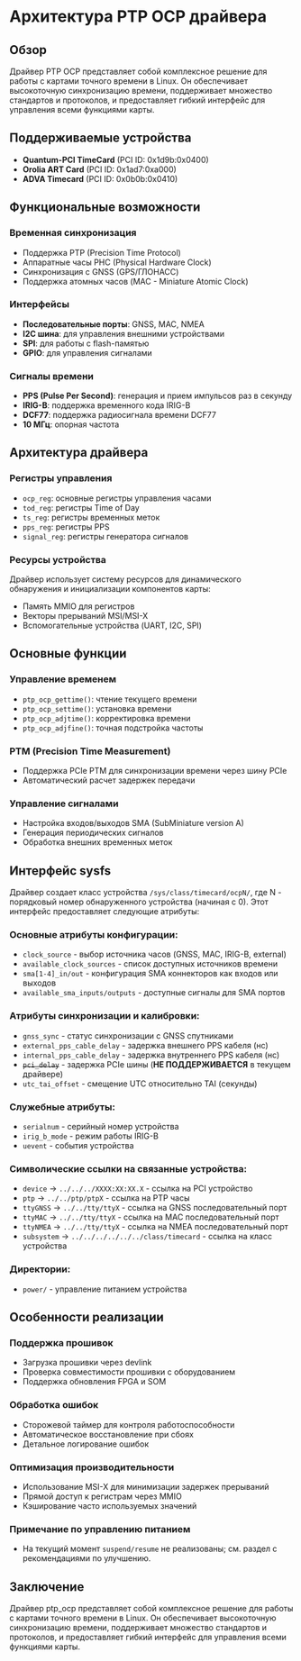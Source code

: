 ﻿# Архитектура PTP OCP драйвера

## Обзор

Драйвер PTP OCP представляет собой комплексное решение для работы с картами точного времени в Linux. Он обеспечивает высокоточную синхронизацию времени, поддерживает множество стандартов и протоколов, и предоставляет гибкий интерфейс для управления всеми функциями карты.

## Поддерживаемые устройства

- **Quantum-PCI TimeCard** (PCI ID: 0x1d9b:0x0400)
- **Orolia ART Card** (PCI ID: 0x1ad7:0xa000)
- **ADVA Timecard** (PCI ID: 0x0b0b:0x0410)

## Функциональные возможности

### Временная синхронизация
- Поддержка PTP (Precision Time Protocol)
- Аппаратные часы PHC (Physical Hardware Clock)
- Синхронизация с GNSS (GPS/ГЛОНАСС)
- Поддержка атомных часов (MAC - Miniature Atomic Clock)

### Интерфейсы
- **Последовательные порты**: GNSS, MAC, NMEA
- **I2C шина**: для управления внешними устройствами
- **SPI**: для работы с flash-памятью
- **GPIO**: для управления сигналами

### Сигналы времени
- **PPS (Pulse Per Second)**: генерация и прием импульсов раз в секунду
- **IRIG-B**: поддержка временного кода IRIG-B
- **DCF77**: поддержка радиосигнала времени DCF77
- **10 МГц**: опорная частота

## Архитектура драйвера

### Регистры управления
- `ocp_reg`: основные регистры управления часами
- `tod_reg`: регистры Time of Day
- `ts_reg`: регистры временных меток
- `pps_reg`: регистры PPS
- `signal_reg`: регистры генератора сигналов

### Ресурсы устройства
Драйвер использует систему ресурсов для динамического обнаружения и инициализации компонентов карты:
- Память MMIO для регистров
- Векторы прерываний MSI/MSI-X
- Вспомогательные устройства (UART, I2C, SPI)

## Основные функции

### Управление временем
- `ptp_ocp_gettime()`: чтение текущего времени
- `ptp_ocp_settime()`: установка времени
- `ptp_ocp_adjtime()`: корректировка времени
- `ptp_ocp_adjfine()`: точная подстройка частоты

### PTM (Precision Time Measurement)
- Поддержка PCIe PTM для синхронизации времени через шину PCIe
- Автоматический расчет задержек передачи

### Управление сигналами
- Настройка входов/выходов SMA (SubMiniature version A)
- Генерация периодических сигналов
- Обработка внешних временных меток

## Интерфейс sysfs

Драйвер создает класс устройства `/sys/class/timecard/ocpN/`, где N - порядковый номер обнаруженного устройства (начиная с 0). Этот интерфейс предоставляет следующие атрибуты:

### Основные атрибуты конфигурации:
- `clock_source` - выбор источника часов (GNSS, MAC, IRIG-B, external)
- `available_clock_sources` - список доступных источников времени
- `sma[1-4]_in/out` - конфигурация SMA коннекторов как входов или выходов
- `available_sma_inputs/outputs` - доступные сигналы для SMA портов

### Атрибуты синхронизации и калибровки:
- `gnss_sync` - статус синхронизации с GNSS спутниками
- `external_pps_cable_delay` - задержка внешнего PPS кабеля (нс)
- `internal_pps_cable_delay` - задержка внутреннего PPS кабеля (нс)
- ~~`pci_delay`~~ - задержка PCIe шины (**НЕ ПОДДЕРЖИВАЕТСЯ** в текущем драйвере)
- `utc_tai_offset` - смещение UTC относительно TAI (секунды)

### Служебные атрибуты:
- `serialnum` - серийный номер устройства
- `irig_b_mode` - режим работы IRIG-B
- `uevent` - события устройства

### Символические ссылки на связанные устройства:
- `device` -> `../../../XXXX:XX:XX.X` - ссылка на PCI устройство
- `ptp` -> `../../ptp/ptpX` - ссылка на PTP часы
- `ttyGNSS` -> `../../tty/ttyX` - ссылка на GNSS последовательный порт
- `ttyMAC` -> `../../tty/ttyX` - ссылка на MAC последовательный порт
- `ttyNMEA` -> `../../tty/ttyX` - ссылка на NMEA последовательный порт
- `subsystem` -> `../../../../../../class/timecard` - ссылка на класс устройства

### Директории:
- `power/` - управление питанием устройства

## Особенности реализации

### Поддержка прошивок
- Загрузка прошивки через devlink
- Проверка совместимости прошивки с оборудованием
- Поддержка обновления FPGA и SOM

### Обработка ошибок
- Сторожевой таймер для контроля работоспособности
- Автоматическое восстановление при сбоях
- Детальное логирование ошибок

### Оптимизация производительности
- Использование MSI-X для минимизации задержек прерываний
- Прямой доступ к регистрам через MMIO
- Кэширование часто используемых значений

### Примечание по управлению питанием
- На текущий момент `suspend/resume` не реализованы; см. раздел с рекомендациями по улучшению.

## Заключение

Драйвер ptp_ocp представляет собой комплексное решение для работы с картами точного времени в Linux. Он обеспечивает высокоточную синхронизацию времени, поддерживает множество стандартов и протоколов, и предоставляет гибкий интерфейс для управления всеми функциями карты.
